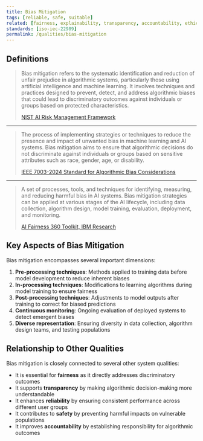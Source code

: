 ```yaml
---
title: Bias Mitigation
tags: [reliable, safe, suitable]
related: [fairness, explainability, transparency, accountability, ethics]
standards: [iso-iec-22989]
permalink: /qualities/bias-mitigation
---
```


## Definitions

>Bias mitigation refers to the systematic identification and reduction of unfair prejudice in algorithmic systems, particularly those using artificial intelligence and machine learning. 
>It involves techniques and practices designed to prevent, detect, and address algorithmic biases that could lead to discriminatory outcomes against individuals or groups based on protected characteristics.
>
>[NIST AI Risk Management Framework](https://www.nist.gov/itl/ai-risk-management-framework)

<hr class="with-no-margin"/>

>The process of implementing strategies or techniques to reduce the presence and impact of unwanted bias in machine learning and AI systems. 
>Bias mitigation aims to ensure that algorithmic decisions do not discriminate against individuals or groups based on sensitive attributes such as race, gender, age, or disability.
>
>[IEEE 7003-2024 Standard for Algorithmic Bias Considerations](https://standards.ieee.org/ieee/7003/10453/)

<hr class="with-no-margin"/>

>A set of processes, tools, and techniques for identifying, measuring, and reducing harmful bias in AI systems. 
>Bias mitigation strategies can be applied at various stages of the AI lifecycle, including data collection, algorithm design, model training, evaluation, deployment, and monitoring.
>
>[AI Fairness 360 Toolkit, IBM Research](https://aif360.mybluemix.net/)

## Key Aspects of Bias Mitigation

Bias mitigation encompasses several important dimensions:

1. **Pre-processing techniques**: Methods applied to training data before model development to reduce inherent biases
2. **In-processing techniques**: Modifications to learning algorithms during model training to ensure fairness
3. **Post-processing techniques**: Adjustments to model outputs after training to correct for biased predictions
4. **Continuous monitoring**: Ongoing evaluation of deployed systems to detect emergent biases
5. **Diverse representation**: Ensuring diversity in data collection, algorithm design teams, and testing populations

## Relationship to Other Qualities

Bias mitigation is closely connected to several other system qualities:

- It is essential for **fairness** as it directly addresses discriminatory outcomes
- It supports **transparency** by making algorithmic decision-making more understandable
- It enhances **reliability** by ensuring consistent performance across different user groups
- It contributes to **safety** by preventing harmful impacts on vulnerable populations
- It improves **accountability** by establishing responsibility for algorithmic outcomes